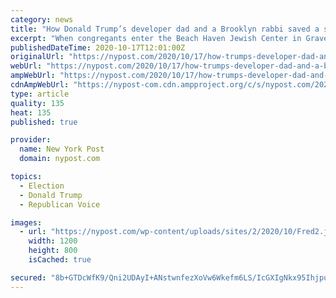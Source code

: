 ```yaml
---
category: news
title: "How Donald Trump’s developer dad and a Brooklyn rabbi saved a synagogue"
excerpt: "When congregants enter the Beach Haven Jewish Center in Gravesend, Brooklyn, they pass a small plaque hanging just outside the main sanctuary. “Fred Trump. Humanitarian,” declare the gold"
publishedDateTime: 2020-10-17T12:01:00Z
originalUrl: "https://nypost.com/2020/10/17/how-trumps-developer-dad-and-a-brooklyn-rabbi-saved-a-synagogue/"
webUrl: "https://nypost.com/2020/10/17/how-trumps-developer-dad-and-a-brooklyn-rabbi-saved-a-synagogue/"
ampWebUrl: "https://nypost.com/2020/10/17/how-trumps-developer-dad-and-a-brooklyn-rabbi-saved-a-synagogue/amp/"
cdnAmpWebUrl: "https://nypost-com.cdn.ampproject.org/c/s/nypost.com/2020/10/17/how-trumps-developer-dad-and-a-brooklyn-rabbi-saved-a-synagogue/amp/"
type: article
quality: 135
heat: 135
published: true

provider:
  name: New York Post
  domain: nypost.com

topics:
  - Election
  - Donald Trump
  - Republican Voice

images:
  - url: "https://nypost.com/wp-content/uploads/sites/2/2020/10/Fred2.jpg?quality=90&strip=all&w=1200"
    width: 1200
    height: 800
    isCached: true

secured: "8b+GTDcWfK9/Qni2UDAyI+ANstwnfezXoVw6Wkefm6LS/IcGXIgNkx95IhjpuFUBZgTCo/waAAao2pola0i0LSpDhC5D3wve14xhZXQ99VPEyfvJsn/Y3/cTuqMEyd1xsOMtAjrbn3XLQcCT8SAxv87n/A5hbALq3aodoGEPygAg/fDQho8URojaIqkIrBRLjaSOX0sG4G23woyazV/wDTwvhQq2V0RaJGCqbn0p4Hg5lvPefp3sOo2vqbecOUMXMDVZjWNW2/zdIRj76MSlk9/o5W/aDpAqPAuf/k183yTwZvm9oolgan2Os5xjn+EA7Z9cgiw8oxS0+yF9rUWaYpgMMBfvZRjH+r3IBMs1tEY=;C/jQwOokbUZWTccB75mg/A=="
---
```



